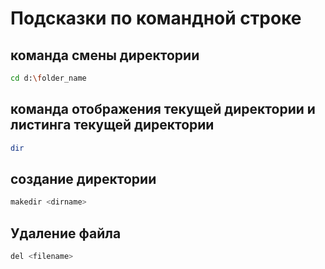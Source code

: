 # Подсказки по командной строке

## команда смены директории 
```sh
cd d:\folder_name
```

## команда отображения текущей директории и листинга текущей директории
```sh
dir
```

## создание директории
```sh
makedir <dirname>
```

## Удаление файла
```sh
del <filename>
```